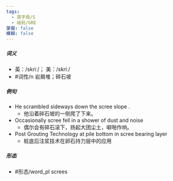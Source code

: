 ```yaml
---
tags:
  - 首字母/S
  - 级别/GRE
掌握: false
模糊: false
---
```

##### 词义
- 英：/skriː/； 美：/skriː/
- #词性/n  岩屑堆；碎石坡
##### 例句
- He scrambled sideways down the scree slope .
	- 他沿着碎石坡的一侧爬了下来。
- Occasionally scree fell in a shower of dust and noise
	- 偶尔会有碎石滚下，扬起大团尘土，噼啪作响。
- Post Grouting Technology at pile bottom in scree bearing layer
	- 桩底后注浆技术在卵石持力层中的应用
##### 形态
- #形态/word_pl screes
